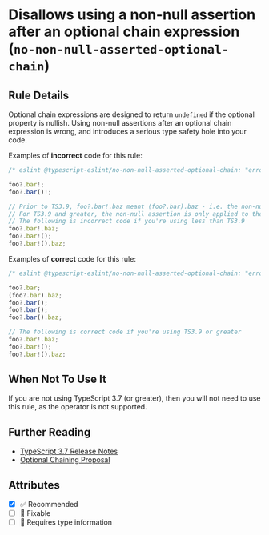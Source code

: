# Disallows using a non-null assertion after an optional chain expression (`no-non-null-asserted-optional-chain`)

## Rule Details

Optional chain expressions are designed to return `undefined` if the optional
property is nullish. Using non-null assertions after an optional chain
expression is wrong, and introduces a serious type safety hole into your code.

Examples of **incorrect** code for this rule:

```ts
/* eslint @typescript-eslint/no-non-null-asserted-optional-chain: "error" */

foo?.bar!;
foo?.bar()!;

// Prior to TS3.9, foo?.bar!.baz meant (foo?.bar).baz - i.e. the non-null assertion is applied to the entire chain so far.
// For TS3.9 and greater, the non-null assertion is only applied to the property itself, so it's safe.
// The following is incorrect code if you're using less than TS3.9
foo?.bar!.baz;
foo?.bar!();
foo?.bar!().baz;
```

Examples of **correct** code for this rule:

```ts
/* eslint @typescript-eslint/no-non-null-asserted-optional-chain: "error" */

foo?.bar;
(foo?.bar).baz;
foo?.bar();
foo?.bar();
foo?.bar().baz;

// The following is correct code if you're using TS3.9 or greater
foo?.bar!.baz;
foo?.bar!();
foo?.bar!().baz;
```

## When Not To Use It

If you are not using TypeScript 3.7 (or greater), then you will not need to use
this rule, as the operator is not supported.

## Further Reading

- [TypeScript 3.7 Release Notes](https://www.typescriptlang.org/docs/handbook/release-notes/typescript-3-7.html)
- [Optional Chaining Proposal](https://github.com/tc39/proposal-optional-chaining/)

## Attributes

- [x] ✅ Recommended
- [ ] 🔧 Fixable
- [ ] 💭 Requires type information
